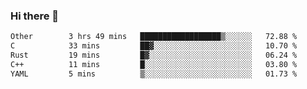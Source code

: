 ### Hi there 👋

<!--
**WShiBin/WShiBin** is a ✨ _special_ ✨ repository because its `README.md` (this file) appears on your GitHub profile.

Here are some ideas to get you started:

- 🔭 I’m currently working on ...
- 🌱 I’m currently learning ...
- 👯 I’m looking to collaborate on ...
- 🤔 I’m looking for help with ...
- 💬 Ask me about ...
- 📫 How to reach me: ...
- 😄 Pronouns: ...
- ⚡ Fun fact: ...
-->

<!--START_SECTION:waka-->

```txt
Other        3 hrs 49 mins   ██████████████████▒░░░░░░   72.88 %
C            33 mins         ██▓░░░░░░░░░░░░░░░░░░░░░░   10.70 %
Rust         19 mins         █▓░░░░░░░░░░░░░░░░░░░░░░░   06.24 %
C++          11 mins         █░░░░░░░░░░░░░░░░░░░░░░░░   03.80 %
YAML         5 mins          ▒░░░░░░░░░░░░░░░░░░░░░░░░   01.73 %
```

<!--END_SECTION:waka-->
